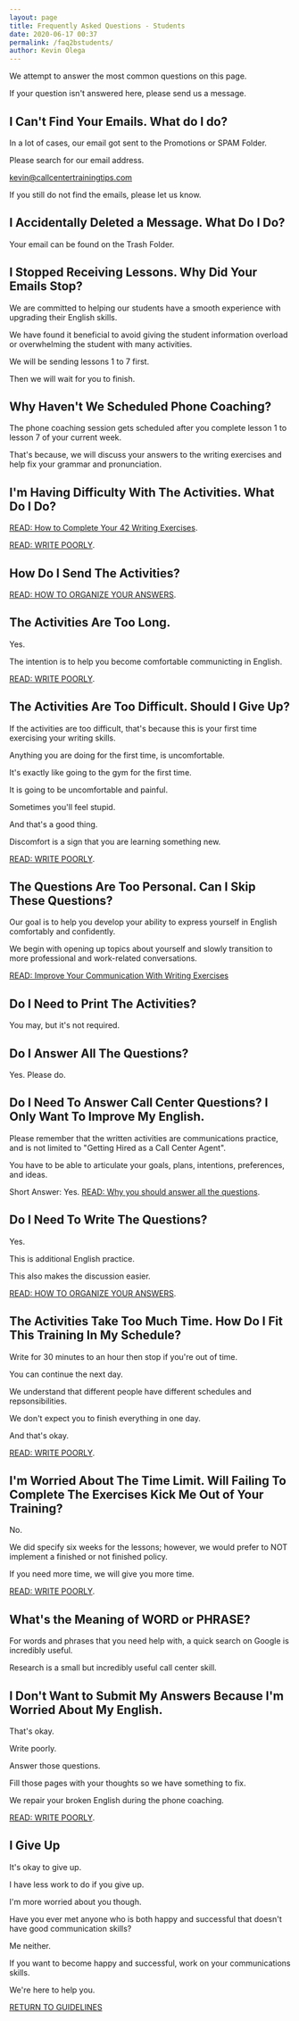 ```yaml
--- 
layout: page
title: Frequently Asked Questions - Students
date: 2020-06-17 00:37
permalink: /faq2bstudents/ 
author: Kevin Olega 
--- 
```

We attempt to answer the most common questions on this page.

If your question isn't answered here, please send us a message.

## I Can't Find Your Emails. What do I do?

In a lot of cases, our email got sent to the Promotions or SPAM Folder.

Please search for our email address.

kevin@callcentertrainingtips.com

If you still do not find the emails, please let us know.

## I Accidentally Deleted a Message. What Do I Do?

Your email can be found on the Trash Folder.

## I Stopped Receiving Lessons. Why Did Your Emails Stop?

We are committed to helping our students have a smooth experience with upgrading their English skills.

We have found it beneficial to avoid giving the student information overload or overwhelming the student with many activities.

We will be sending lessons 1 to 7 first.

Then we will wait for you to finish.

## Why Haven't We Scheduled Phone Coaching?

The phone coaching session gets scheduled after you complete lesson 1 to lesson 7 of your current week.

That's because, we will discuss your answers to the writing exercises and help fix your grammar and pronunciation.


## I'm Having Difficulty With The Activities. What Do I Do?

[READ: How to Complete Your 42 Writing Exercises](https://callcentertrainingtips.com/42tips/).

[READ: WRITE POORLY](https://callcentertrainingtips.com/poorly/).

## How Do I Send The Activities?

[READ: HOW TO ORGANIZE YOUR ANSWERS](https://callcentertrainingtips.com/organize2w).

## The Activities Are Too Long.

Yes.

The intention is to help you become comfortable communicting in English.

[READ: WRITE POORLY](https://callcentertrainingtips.com/poorly/).

## The Activities Are Too Difficult. Should I Give Up?

If the activities are too difficult, that's because this is your first time exercising your writing skills.

Anything you are doing for the first time, is uncomfortable.

It's exactly like going to the gym for the first time.

It is going to be uncomfortable and painful.

Sometimes you'll feel stupid.

And that's a good thing.

Discomfort is a sign that you are learning something new.

[READ: WRITE POORLY](https://callcentertrainingtips.com/poorly/).

## The Questions Are Too Personal. Can I Skip These Questions?

Our goal is to help you develop your ability to express yourself in English comfortably and confidently.

We begin with opening up topics about yourself and slowly transition to more professional and work-related conversations.

[READ: Improve Your Communication With Writing Exercises](https://callcentertrainingtips.com/writingexercise/)

## Do I Need to Print The Activities?

You may, but it's not required.

## Do I Answer All The Questions?

Yes. Please do.

## Do I Need To Answer Call Center Questions? I Only Want To Improve My English.

Please remember that the written activities are communications practice, and is not limited to "Getting Hired as a Call Center Agent".

You have to be able to articulate your goals, plans, intentions, preferences, and ideas.

Short Answer: Yes. [READ: Why you should answer all the questions](https://callcentertrainingtips.com/answerall/).

## Do I Need To Write The Questions?

Yes. 

This is additional English practice.

This also makes the discussion easier.

[READ: HOW TO ORGANIZE YOUR ANSWERS](https://callcentertrainingtips.com/organize6w).


## The Activities Take Too Much Time. How Do I Fit This Training In My Schedule?

Write for 30 minutes to an hour then stop if you're out of time.

You can continue the next day.

We understand that different people have different schedules and repsonsibilities. 

We don't expect you to finish everything in one day.

And that's okay.

[READ: WRITE POORLY](https://callcentertrainingtips.com/poorly/).

## I'm Worried About The Time Limit. Will Failing To Complete The Exercises Kick Me Out of Your Training?

No.

We did specify six weeks for the lessons; however, we would prefer to NOT implement a finished or not finished policy.

If you need more time, we will give you more time.

[READ: WRITE POORLY](https://callcentertrainingtips.com/poorly/).

## What's the Meaning of WORD or PHRASE?

For words and phrases that you need help with, a quick search on Google is incredibly useful.

Research is a small but incredibly useful call center skill.

## I Don't Want to Submit My Answers Because I'm Worried About My English.

That's okay.

Write poorly.

Answer those questions.

Fill those pages with your thoughts so we have something to fix.

We repair your broken English during the phone coaching.

[READ: WRITE POORLY](https://callcentertrainingtips.com/poorly/).

## I Give Up

It's okay to give up.

I have less work to do if you give up.

I'm more worried about you though.

Have you ever met anyone who is both happy and successful that doesn't have good communication skills?

Me neither.

If you want to become happy and successful, work on your communications skills.

We're here to help you.

<a href="https://callcentertrainingtips.com/2webguide/" class="button focus">RETURN TO GUIDELINES</a> 